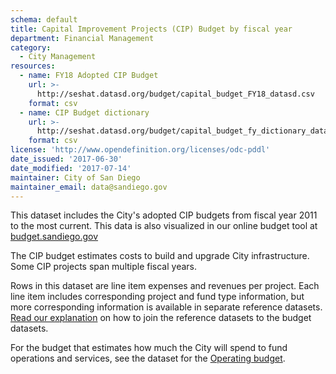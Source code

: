 ```yaml
---
schema: default
title: Capital Improvement Projects (CIP) Budget by fiscal year
department: Financial Management
category:
  - City Management
resources:
  - name: FY18 Adopted CIP Budget
    url: >-
      http://seshat.datasd.org/budget/capital_budget_FY18_datasd.csv
    format: csv
  - name: CIP Budget dictionary
    url: >-
      http://seshat.datasd.org/budget/capital_budget_fy_dictionary_datasd.csv
    format: csv
license: 'http://www.opendefinition.org/licenses/odc-pddl'
date_issued: '2017-06-30'
date_modified: '2017-07-14'
maintainer: City of San Diego
maintainer_email: data@sandiego.gov
---
```

This dataset includes the City's adopted CIP budgets from fiscal year 2011 to the most current. This data is also visualized in our online budget tool at [budget.sandiego.gov](https://budget.sandiego.gov/transparency#/)
<!--more-->
The CIP budget estimates costs to build and upgrade City infrastructure. Some CIP projects span multiple fiscal years.

Rows in this dataset are line item expenses and revenues per project. Each line item includes corresponding project and fund type information, but more corresponding information is available in separate reference datasets. [Read our explanation](../budget-topic.html) on how to join the reference datasets to the budget datasets.

For the budget that estimates how much the City will spend to fund operations and services, see the dataset for the [Operating budget](operating-budget.md).
